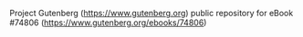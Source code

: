 Project Gutenberg (https://www.gutenberg.org) public repository for
eBook #74806 (https://www.gutenberg.org/ebooks/74806)
